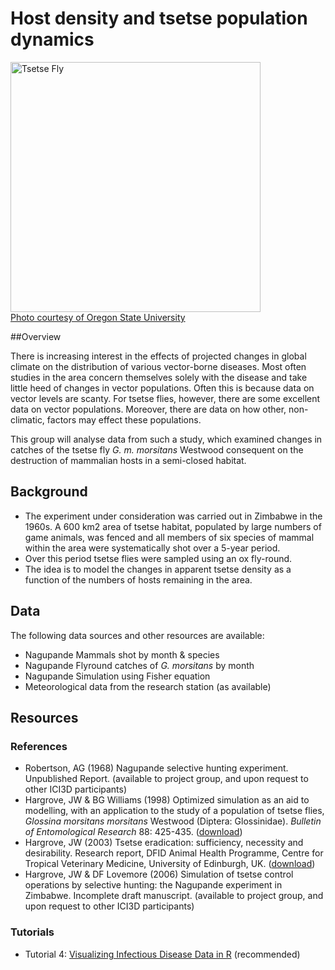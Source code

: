 # Host density and tsetse population dynamics

<img src="http://mmed2016.ici3d.org/projects/tsetseOSU.jpg" alt="Tsetse Fly" title="Photo courtesy of Oregon State University"  style="margin:0px; display: block; width : 400px;" />
<a href="https://www.flickr.com/photos/oregonstateuniversity/10040375154/in/photolist-giexJs-dteEn5-dtet98-fstqeX-dRo1dd-8UbzgF-oCDocs-zi39s-dwBgLz-7djL6s-dr7JVJ-7dgMwp-fvhuwf-d4RUJS-8on7Yc-8E1emp-3YSJr2-dr7GtW-6Vmgup-dr7whv-Bfrn5S-5KT5we-7WkSe2-BEgfNL-fnh1U4-dRo19h-dwGLHb-dr7zva-dwGMnE-dr7KLf-dr7yXa-dRhrMi-dwBgnF-dr7zTz-dwBgDH-dRo1aW-dr7K29-dr7GKC-dRhrH6-dr7y92-7WkNfg-dr7HCQ-DEij9-pPEoeU-8Mz1g-7WkRfD-dr7z5V-dRhrJV-dr7Kwq-dr7xrK">Photo courtesy of Oregon State University</a>

##Overview

There is increasing interest in the effects of projected changes in global climate on the distribution of various vector-borne diseases.  Most often studies in the area concern themselves solely with the disease and take little heed of changes in vector populations.  Often this is because data on vector levels are scanty.  For tsetse flies, however, there are some excellent data on vector populations.  Moreover, there are data on how other, non-climatic, factors may effect these populations.

This group will analyse data from such a study, which examined changes in catches of the tsetse fly _G. m. morsitans_ Westwood consequent on the destruction of mammalian hosts in a semi-closed habitat.

## Background

- The experiment under consideration was carried out in Zimbabwe in the 1960s.  A 600 km2 area of tsetse habitat, populated by large numbers of game animals, was fenced and all members of six species of mammal within the area were systematically shot over a 5-year period.
- Over this period tsetse flies were sampled using an ox fly-round.
- The idea is to model the changes in apparent tsetse density as a function of the numbers of hosts remaining in the area.

## Data

The following data sources and other resources are available:

- Nagupande Mammals shot by month & species
- Nagupande Flyround catches of _G. morsitans_ by month
- Nagupande Simulation using Fisher equation
- Meteorological data from the research station (as available)

## Resources

### References

- Robertson, AG (1968) Nagupande selective hunting experiment. Unpublished Report.
(available to project group, and upon request to other ICI3D participants)
- Hargrove, JW & BG Williams (1998) Optimized simulation as an aid to modelling, with an application to the study of a population of tsetse flies, _Glossina morsitans morsitans_ Westwood (Diptera: Glossinidae). _Bulletin of Entomological Research_ 88: 425-435. ([download][HargroveWilliams1998])
- Hargrove, JW (2003) Tsetse eradication: sufficiency, necessity and desirability. Research report, DFID Animal Health Programme, Centre for Tropical Veterinary Medicine, University of Edinburgh, UK. ([download][Hargrove2003])
- Hargrove, JW & DF Lovemore (2006) Simulation of tsetse control operations by selective hunting: the Nagupande experiment in Zimbabwe.  Incomplete draft manuscript. (available to project group, and upon request to other ICI3D participants)

[HargroveWilliams1998]: https://github.com/ICI3D/MMED2016/raw/master/Materials/tsetseProject/HargroveWilliams1998.pdf
[Hargrove2003]: https://github.com/ICI3D/MMED2016/raw/master/Materials/tsetseProject/Hargrove2003.pdf

### Tutorials

- Tutorial 4: [Visualizing Infectious Disease Data in R](./visualizeData) (recommended)
